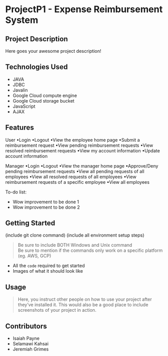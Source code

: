 # ProjectP1 - Expense Reimbursement System

## Project Description

Here goes your awesome project description!

## Technologies Used

* JAVA
* JDBC
* Javalin
* Google Cloud compute engine
* Google Cloud storage bucket
* JavaScript
* AJAX

## Features

User
•Login
•Logout
•View the employee home page
•Submit a reimbursement request
•View pending reimbursement requests
•View resolved reimbursement requests
•View my account information
•Update account information

Manager
•Login
•Logout
•View the manager home page
•Approve/Deny pending reimbursement requests
•View all pending requests of all employees
•View all resolved requests of all employees
•View reimbursement requests of a specific employee
•View all employees

To-do list:
* Wow improvement to be done 1
* Wow improvement to be done 2

## Getting Started
   
(include git clone command)
(include all environment setup steps)

> Be sure to include BOTH Windows and Unix command  
> Be sure to mention if the commands only work on a specific platform (eg. AWS, GCP)
- All the `code` required to get started
- Images of what it should look like

## Usage

> Here, you instruct other people on how to use your project after they’ve installed it. This would also be a good place to include screenshots of your project in action.

## Contributors

* Isaiah Payne
* Selamawi Kahsai
* Jeremiah Grimes
